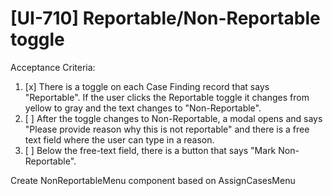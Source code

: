 # [UI-710] Reportable/Non-Reportable toggle

Acceptance Criteria:

1. [x] There is a toggle on each Case Finding record that says "Reportable". If the user clicks the Reportable toggle it changes from yellow to gray and the text changes to "Non-Reportable".
2. [ ] After the toggle changes to Non-Reportable, a modal opens and says "Please provide reason why this is not reportable" and there is a free text field where the user can type in a reason.
3. [ ] Below the free-text field, there is a button that says "Mark Non-Reportable".

Create NonReportableMenu component based on AssignCasesMenu
